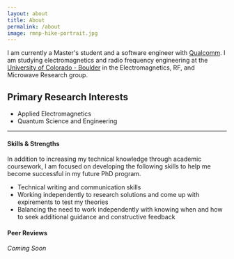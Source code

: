 ```yaml
---
layout: about
title: About
permalink: /about
image: rmnp-hike-portrait.jpg
---
```


I am currently a Master's student and a software engineer with [Qualcomm](https://www.qualcomm.com/). I am studying electromagnetics and radio frequency engineering at the [University of Colorado - Boulder](https://www.colorado.edu/emag-research/) in the Electromagnetics, RF, and Microwave Research group.

## Primary Research Interests
* Applied Electromagnetics
* Quantum Science and Engineering

---

#### Skills & Strengths
In addition to increasing my technical knowledge through academic coursework, I am focused on developing the following skills to help me become successful in my future PhD program.
* Technical writing and communication skills
* Working independently to research solutions and come up with expirements to test my theories
* Balancing the need to work independently with knowing when and how to seek additional guidance and constructive feedback

#### Peer Reviews
*Coming Soon*


